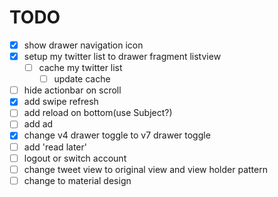 # TODO
+ [x] show drawer navigation icon
+ [x] setup my twitter list to drawer fragment listview 
    + [ ] cache my twitter list
        + [ ] update cache
+ [ ] hide actionbar on scroll
+ [x] add swipe refresh
+ [ ] add reload on bottom(use Subject?)
+ [ ] add ad
+ [x] change v4 drawer toggle to v7 drawer toggle
+ [ ] add 'read later'
+ [ ] logout or switch account
+ [ ] change tweet view to original view and view holder pattern
+ [ ] change to material design
